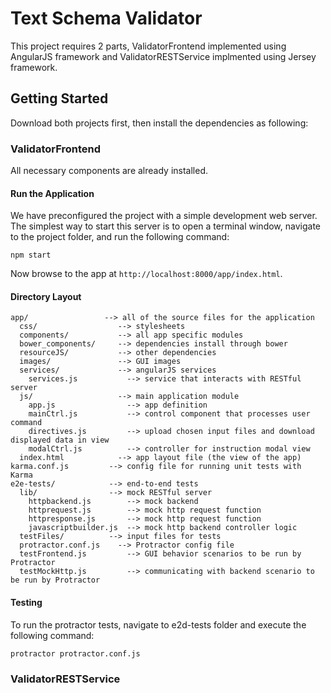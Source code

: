 # Text Schema Validator
This project requires 2 parts, ValidatorFrontend implemented using AngularJS framework and ValidatorRESTService implmented using Jersey framework.

## Getting Started
Download both projects first, then install the dependencies as following:

### ValidatorFrontend
All necessary components are already installed.
#### Run the Application
We have preconfigured the project with a simple development web server.  The simplest way to start
this server is to open a terminal window, navigate to the project folder, and run the following command:

```
npm start
```

Now browse to the app at `http://localhost:8000/app/index.html`.


#### Directory Layout

```
app/                 --> all of the source files for the application
  css/                  --> stylesheets
  components/           --> all app specific modules
  bower_components/     --> dependencies install through bower
  resourceJS/           --> other dependencies
  images/               --> GUI images
  services/             --> angularJS services
    services.js           --> service that interacts with RESTful server
  js/                   --> main application module
    app.js                --> app definition
    mainCtrl.js           --> control component that processes user command
    directives.js         --> upload chosen input files and download displayed data in view 
    modalCtrl.js          --> controller for instruction modal view
  index.html            --> app layout file (the view of the app)
karma.conf.js         --> config file for running unit tests with Karma
e2e-tests/            --> end-to-end tests
  lib/                --> mock RESTful server
    httpbackend.js        --> mock backend
    httprequest.js        --> mock http request function
    httpresponse.js       --> mock http request function
    javascriptbuilder.js  --> mock http backend controller logic
  testFiles/          --> input files for tests
  protractor.conf.js    --> Protractor config file
  testFrontend.js         --> GUI behavior scenarios to be run by Protractor
  testMockHttp.js         --> communicating with backend scenario to be run by Protractor
```

#### Testing
To run the protractor tests, navigate to e2d-tests folder and execute the following command:
```
protractor protractor.conf.js
```


### ValidatorRESTService
